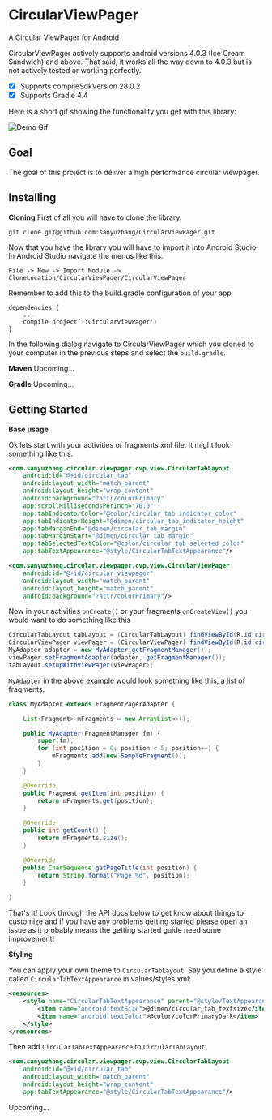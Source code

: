 CircularViewPager
=================
A Circular ViewPager for Android

CircularViewPager actively supports android versions 4.0.3 (Ice Cream Sandwich) and above.
That said, it works all the way down to 4.0.3 but is not actively tested or working perfectly.
- [x] Supports compileSdkVersion 28.0.2
- [x] Supports Gradle 4.4

Here is a short gif showing the functionality you get with this library:

![Demo Gif](https://github.com/sanyuzhang/CircularViewPager/raw/master/Sample/demo/demo.gif)


Goal
----
The goal of this project is to deliver a high performance circular viewpager.


Installing
---------------
**Cloning**
First of all you will have to clone the library.
```shell
git clone git@github.com:sanyuzhang/CircularViewPager.git
```

Now that you have the library you will have to import it into Android Studio.
In Android Studio navigate the menus like this.
```
File -> New -> Import Module -> CloneLocation/CircularViewPager/CircularViewPager
```
Remember to add this to the build.gradle configuration of your app
```
dependencies {
    ...
    compile project(':CircularViewPager')
}
```

In the following dialog navigate to CircularViewPager which you cloned to your computer in the previous steps and select the `build.gradle`.

**Maven**
Upcoming...

**Gradle**
Upcoming...

Getting Started
---------------
**Base usage**

Ok lets start with your activities or fragments xml file. It might look something like this.
```xml
<com.sanyuzhang.circular.viewpager.cvp.view.CircularTabLayout
    android:id="@+id/circular_tab"
    android:layout_width="match_parent"
    android:layout_height="wrap_content"
    android:background="?attr/colorPrimary"
    app:scrollMillisecondsPerInch="70.0"
    app:tabIndicatorColor="@color/circular_tab_indicator_color"
    app:tabIndicatorHeight="@dimen/circular_tab_indicator_height"
    app:tabMarginEnd="@dimen/circular_tab_margin"
    app:tabMarginStart="@dimen/circular_tab_margin"
    app:tabSelectedTextColor="@color/circular_tab_selected_color"
    app:tabTextAppearance="@style/CircularTabTextAppearance"/>

<com.sanyuzhang.circular.viewpager.cvp.view.CircularViewPager
    android:id="@+id/circular_viewpager"
    android:layout_width="match_parent"
    android:layout_height="match_parent"
    android:background="?attr/colorPrimary"/>
```

Now in your activities `onCreate()` or your fragments `onCreateView()` you would want to do something like this
```java
CircularTabLayout tabLayout = (CircularTabLayout) findViewById(R.id.circular_tab);
CircularViewPager viewPager = (CircularViewPager) findViewById(R.id.circular_viewpager);
MyAdapter adapter = new MyAdapter(getFragmentManager());
viewPager.setFragmentAdapter(adapter, getFragmentManager());
tabLayout.setupWithViewPager(viewPager);
```

`MyAdapter` in the above example would look something like this, a list of fragments.
```java
class MyAdapter extends FragmentPagerAdapter {

    List<Fragment> mFragments = new ArrayList<>();

    public MyAdapter(FragmentManager fm) {
        super(fm);
        for (int position = 0; position < 5; position++) {
            mFragments.add(new SampleFragment());
        }
    }

    @Override
    public Fragment getItem(int position) {
        return mFragments.get(position);
    }

    @Override
    public int getCount() {
        return mFragments.size();
    }

    @Override
    public CharSequence getPageTitle(int position) {
        return String.format("Page %d", position);
    }

}
```

That's it! Look through the API docs below to get know about things to customize and if you have any problems getting started please open an issue as it probably means the getting started guide need some improvement!

**Styling**

You can apply your own theme to `CircularTabLayout`. Say you define a style called `CircularTabTextAppearance` in values/styles.xml:
```xml
<resources>
    <style name="CircularTabTextAppearance" parent="@style/TextAppearance.Design.Tab">
        <item name="android:textSize">@dimen/circular_tab_textsize</item>
        <item name="android:textColor">@color/colorPrimaryDark</item>
    </style>
</resources>
```
Then add `CircularTabTextAppearance` to `CircularTabLayout`:
```xml
<com.sanyuzhang.circular.viewpager.cvp.view.CircularTabLayout
    android:id="@+id/circular_tab"
    android:layout_width="match_parent"
    android:layout_height="wrap_content"
    app:tabTextAppearance="@style/CircularTabTextAppearance"/>
```

Upcoming...
